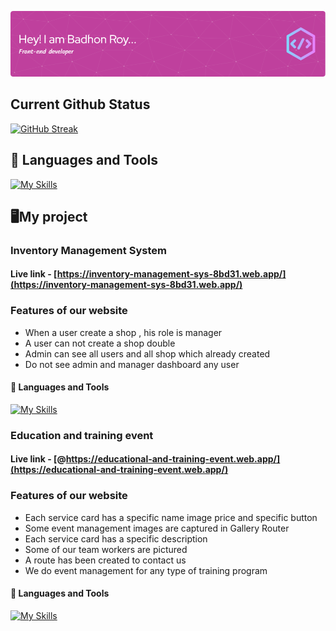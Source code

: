 ![Header](https://raw.githubusercontent.com/Badhon-Roy/Badhon-Roy/main/images/CoverPhoto/github-header-image.png)

## Current Github Status
[![GitHub Streak](https://github-readme-streak-stats.herokuapp.com?user=Badhon-Roy)](https://git.io/streak-stats)
## 🧰 Languages and Tools
[![My Skills](https://skillicons.dev/icons?i=html,css,tailwind,bootstrap,javascript,react,mongodb,express,vite,firebase,vscode,git,github)](https://skillicons.dev)

## 🖥️My project
### Inventory Management System
#### Live link - [https://inventory-management-sys-8bd31.web.app/](https://inventory-management-sys-8bd31.web.app/)
### Features of our website
- When a user create a shop , his role is manager
- A user can not create a shop double
- Admin can see all users and all shop which already created
- Do not see admin and manager dashboard any user
#### 🧰 Languages and Tools
[![My Skills](https://skillicons.dev/icons?i=html,css,tailwind,react,mongodb,express,vite,firebase,vscode)](https://skillicons.dev)



### Education and training event
#### Live link - [@https://educational-and-training-event.web.app/](https://educational-and-training-event.web.app/)
### Features of our website
- Each service card has a specific name image price and specific button
- Some event management images are captured in Gallery Router
- Each service card has a specific description
- Some of our team workers are pictured
- A route has been created to contact us
- We do event management for any type of training program
#### 🧰 Languages and Tools
[![My Skills](https://skillicons.dev/icons?i=html,css,tailwind,react,vite,firebase,vscode)](https://skillicons.dev)